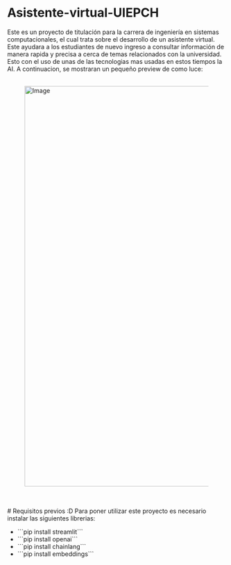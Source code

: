 # Asistente-virtual-UIEPCH
Este es un proyecto de titulación para la carrera de ingeniería en sistemas computacionales, el cual trata sobre el desarrollo de un asistente virtual. Este ayudara a los estudiantes de nuevo ingreso a consultar información de manera rapida y precisa a cerca de temas relacionados con la universidad. Esto con el uso de unas de las tecnologias mas usadas en estos tiempos la AI. A continuacion, se mostraran un pequeño preview de como luce:
<br />
<br />
<figure>
  <img width="1909" height="923" alt="Image" src="https://github.com/user-attachments/assets/c0b7394e-9551-413a-b035-14746d2c4527" />
</figure>
<br />
<br />
# Requisitos previos :D
Para poner utilizar este proyecto es necesario instalar las siguientes librerias:
<br />
<ul>
  <li style="text-decoration: none;">```pip install streamlit```</li>
  <li style="text-decoration: none;">```pip install openai```</li>
  <li style="text-decoration: none;">```pip install chainlang```</li>
  <li style="text-decoration: none;">```pip install embeddings```</li>
</ul>
